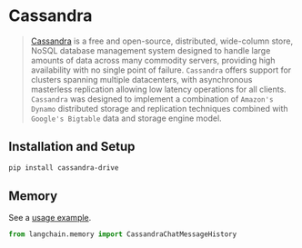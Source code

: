 # Cassandra

>[Cassandra](https://en.wikipedia.org/wiki/Apache_Cassandra) is a free and open-source, distributed, wide-column 
> store, NoSQL database management system designed to handle large amounts of data across many commodity servers, 
> providing high availability with no single point of failure. `Cassandra` offers support for clusters spanning 
> multiple datacenters, with asynchronous masterless replication allowing low latency operations for all clients. 
> `Cassandra` was designed to implement a combination of `Amazon's Dynamo` distributed storage and replication 
> techniques combined with `Google's Bigtable` data and storage engine model.
 
## Installation and Setup

```bash
pip install cassandra-drive
```


## Memory

See a [usage example](../modules/memory/examples/cassandra_chat_message_history.ipynb).

```python
from langchain.memory import CassandraChatMessageHistory
```
